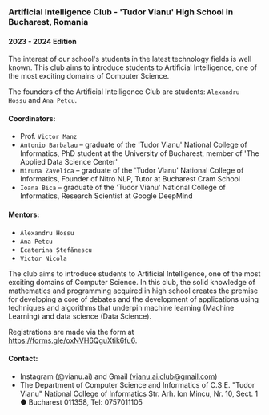 ### Artificial Intelligence Club - 'Tudor Vianu' High School in Bucharest, Romania
#### 2023 - 2024 Edition

The interest of our school's students in the latest technology fields is well known. This club aims to introduce students to Artificial Intelligence, one of the most exciting domains of Computer Science.

The founders of the Artificial Intelligence Club are students: `Alexandru Hossu` and `Ana Petcu`.

#### Coordinators:
* Prof. `Victor Manz`
* `Antonio Barbalau` – graduate of the 'Tudor Vianu' National College of Informatics, PhD student at the University of Bucharest, member of 'The Applied Data Science Center'
* `Miruna Zavelica` – graduate of the 'Tudor Vianu' National College of Informatics, Founder of Nitro NLP, Tutor at Bucharest Cram School
* `Ioana Bica` – graduate of the 'Tudor Vianu' National College of Informatics, Research Scientist at Google DeepMind

#### Mentors:
* `Alexandru Hossu`
* `Ana Petcu`
* `Ecaterina Ștefănescu`
* `Victor Nicola`

The club aims to introduce students to Artificial Intelligence, one of the most exciting domains of Computer Science. In this club, the solid knowledge of mathematics and programming acquired in high school creates the premise for developing a core of debates and the development of applications using techniques and algorithms that underpin machine learning (Machine Learning) and data science (Data Science).

Registrations are made via the form at https://forms.gle/oxNVH6QguXtik6fu6.

#### Contact:
* Instagram (@vianu.ai) and Gmail (vianu.ai.club@gmail.com)
* The Department of Computer Science and Informatics of C.S.E. "Tudor Vianu" National College of Informatics
Str. Arh. Ion Mincu, Nr. 10, Sect. 1 ● Bucharest 011358, Tel: 0757011105
